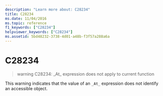 ```yaml
---
description: "Learn more about: C28234"
title: C28234
ms.date: 11/04/2016
ms.topic: reference
f1_keywords: ["C28234"]
helpviewer_keywords: ["C28234"]
ms.assetid: 5bd48232-3738-4d01-a48b-f3f57a288a6a
---
```

# C28234

> warning C28234: \_At\_ expression does not apply to current function

This warning indicates that the value of an `_At_` expression does not identify an accessible object.
